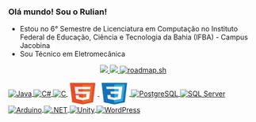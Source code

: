 ### Olá mundo! Sou o Rulian!

  - Estou no 6° Semestre de Licenciatura em Computação no Instituto Federal de Educação, Ciência e Tecnologia da Bahia (IFBA) - Campus Jacobina
  - Sou Técnico em Eletromecânica

<div align = "center">
  <a href = "https://github.com/ruliancruz">
  <img height = "167em" src = "https://github-readme-stats.vercel.app/api?username=ruliancruz&show_icons=true&include_all_commits=true&count_private=true"/>
  <img height = "167em" src = "https://github-readme-stats.vercel.app/api/top-langs/?username=ruliancruz&layout=compact&langs_count=7"/>
  <img src="https://api.roadmap.sh/v1-badge/tall/649e2e15d99c9d6731a12256?variant=light&roadmaps=backend%2Cfrontend%2Cfull-stack%2Cjava" alt="roadmap.sh"/>
</div>
  
<div style="display: inline_block">
  <br>
  <img align="center" alt="Java" height="45" width="60" src="https://raw.githubusercontent.com/jmnote/z-icons/master/svg/java.svg">
  <img align="center" alt="C#" height="45" width="60" src="https://cdn.jsdelivr.net/gh/devicons/devicon/icons/csharp/csharp-original.svg">
  <img align="center" alt="C" height="45" width="60" src="https://raw.githubusercontent.com/jmnote/z-icons/master/svg/c.svg">
  <img align="center" alt="HTML" height="45" width="60" src="https://raw.githubusercontent.com/devicons/devicon/master/icons/html5/html5-original.svg">
  <img align="center" alt="CSS" height="45" width="60" src="https://raw.githubusercontent.com/devicons/devicon/master/icons/css3/css3-original.svg">
  <img align="center" alt="PostgreSQL" height="45 width="60" src="https://cdn.jsdelivr.net/gh/devicons/devicon/icons/postgresql/postgresql-original.svg">
  <img align="center" alt="SQL Server" height="45" width="60" src="https://cdn.jsdelivr.net/gh/devicons/devicon/icons/microsoftsqlserver/microsoftsqlserver-plain.svg">
  <img align="center" alt="Arduino" height="45" width="60" src="https://cdn.jsdelivr.net/gh/devicons/devicon/icons/arduino/arduino-original.svg">
  <img align="center" alt=".NET" height="45" width="60" src="https://cdn.jsdelivr.net/gh/devicons/devicon/icons/dot-net/dot-net-original.svg">
  <img align="center" alt="Unity" height="45" width="60" src="https://cdn.jsdelivr.net/gh/devicons/devicon/icons/unity/unity-original.svg">
  <img align="center" alt="WordPress" height="45" width="60" src="https://cdn.jsdelivr.net/gh/devicons/devicon/icons/wordpress/wordpress-plain.svg">
</div>
